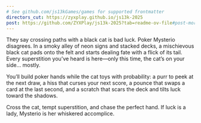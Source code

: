 ```yaml
---
# See github.com/js13kGames/games for supported frontmatter
directors_cut: https://zyxplay.github.io/js13k-2025
post: https://github.com/ZYXPlay/js13k-2025?tab=readme-ov-file#post-mortem
---
```

They say crossing paths with a black cat is bad luck. Poker Mysterio disagrees. In a smoky alley of neon signs and stacked decks, a mischievous black cat pads onto the felt and starts dealing fate with a flick of its tail. Every superstition you’ve heard is here—only this time, the cat’s on your side… mostly.

You’ll build poker hands while the cat toys with probability: a purr to peek at the next draw, a hiss that curses your next score, a pounce that swaps a card at the last second, and a scratch that scars the deck and tilts luck toward the shadows.

Cross the cat, tempt superstition, and chase the perfect hand. If luck is a lady, Mysterio is her whiskered accomplice.
